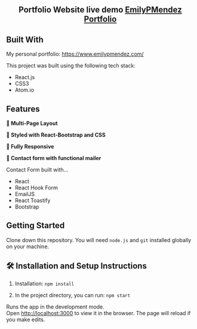 <h2 align="center">
  Portfolio Website live demo
  <a href="https://emilypmendez-portfolio.herokuapp.com/" target="_blank">EmilyPMendez Portfolio</a>
</h2>

## Built With

My personal portfolio: <a href="https://www.emilypmendez.com/" target="_blank">https://www.emilypmendez.com/</a> <br/>

This project was built using the following tech stack:

- React.js
- CSS3
- Atom.io

## Features

**📖 Multi-Page Layout**

**🎨 Styled with React-Bootstrap and CSS**

**📱 Fully Responsive**

**📝 Contact form with functional mailer**

Contact Form built with...

- React
- React Hook Form
- EmailJS
- React Toastify
- Bootstrap

## Getting Started

Clone down this repository. You will need `node.js` and `git` installed globally on your machine.

## 🛠 Installation and Setup Instructions

1. Installation: `npm install`

2. In the project directory, you can run: `npm start`

Runs the app in the development mode.\
Open [http://localhost:3000](http://localhost:3000) to view it in the browser.
The page will reload if you make edits.
